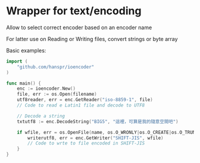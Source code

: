 # Wrapper for text/encoding

Allow to select correct encoder based on an encoder name

For latter use on Reading or Writing files, convert strings or byte array

Basic examples:

```go
import (
    "github.com/hanspr/ioencoder"
)

func main() {
    enc := ioencoder.New()
    file, err := os.Open(filename)
    utf8reader, err = enc.GetReader("iso-8859-1", file)
    // Code to read e Latin1 file and decode to UTF8

    // Decode a string
    txtutf8 := enc.DecodeString("BIG5", "這裡，可算是我的隨意空間吧")

    if wfile, err = os.OpenFile(name, os.O_WRONLY|os.O_CREATE|os.O_TRUNC, 0644); err == nil {
        writerutf8, err = enc.GetWriter("SHIFT-JIS", wfile)
        // Code to wrte to file encoded in SHIFT-JIS
	}
}

```

